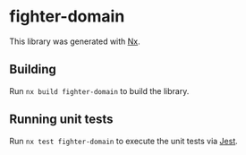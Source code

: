 # fighter-domain

This library was generated with [Nx](https://nx.dev).

## Building

Run `nx build fighter-domain` to build the library.

## Running unit tests

Run `nx test fighter-domain` to execute the unit tests via [Jest](https://jestjs.io).
